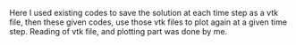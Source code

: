 Here I used existing codes to save the solution at each time step as a vtk file, then these given codes, use those vtk files to plot again at a given time step. Reading of vtk file, and plotting part was done by me.
